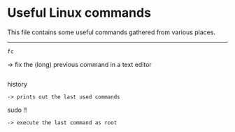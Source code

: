 # Useful Linux commands

This file contains some useful commands gathered from various places.
_____________________________________________
```
fc
```
-> fix the (long) previous command in a text editor
```

```
history
```
-> prints out the last used commands

```
sudo !!
```
-> execute the last command as root

